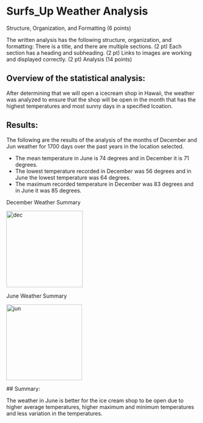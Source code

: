 # Surfs_Up Weather Analysis

Structure, Organization, and Formatting (6 points)

The written analysis has the following structure, organization, and formatting:
There is a title, and there are multiple sections. (2 pt)
Each section has a heading and subheading. (2 pt)
Links to images are working and displayed correctly. (2 pt)
Analysis (14 points)



## Overview of the statistical analysis:
After determining that we will open a icecream shop in Hawaii, the weather was analyzed to ensure that the shop will be open in the month that has the highest temperatures and most sunny days in a specified lcoation.

## Results:
The following are the results of the analysis of the months of December and Jun weather for 1700 days over the past years in the location selected.

* The mean temperature in June is 74 degrees and in December it is 71 degrees.
* The lowest temperature recorded in December was 56 degrees and in June the lowest temperature was 64 degrees.
* The maximum recorded temperature in December was 83 degrees and in June it was 85 degrees.

December Weather Summary
<P></P>
<img width="201" alt="dec" src="https://user-images.githubusercontent.com/103082844/206223615-ee3495a0-d282-42ba-a359-a9d09e93c422.png">
<P></P>
June Weather Summary
<P></P>
<img width="199" alt="jun" src="https://user-images.githubusercontent.com/103082844/206223746-cc10b0e4-54da-4322-b37c-35800b2def8c.png">
<P></P>
## Summary:

The weather in June is better for the ice cream shop to be open due to higher average temperatures, higher maximum and minimum temperatures and less variation in the temperatures.

